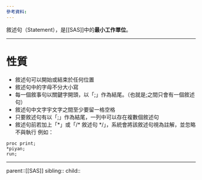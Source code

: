 ```yaml
---
參考資料:
---
```

敘述句（Statement），是[[SAS]]中的**最小工作單位**。
- - -
# 性質
- 敘述句可以開始或結束於任何位置
- 敘述句中的字母不分大小寫
- 每一個敘事句以關鍵字開頭，以「;」作為結尾。（也就是;之間只會有一個敘述句）
- 敘述句中文字宇文字之間至少要留一格空格
- 只要敘述句有以「;」作為結尾，一列中可以存在複數個敘述句
- 敘述句前若加上「\*」或「/\* 敘述句 \*/」，系統會將該敘述句視為註解，並忽略不與執行
  例如：
```SAS
proc print;
*piyan;
run;
```

- - -
parent::[[SAS]]
sibling::
child::